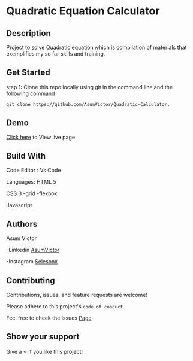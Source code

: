 
# Quadratic Equation Calculator
## Description
 Project to solve Quadratic equation which is compilation of materials that exemplifies my so far skills and training.


## Get Started 

step 1: Clone this repo locally using git in the command line and the following command
```
git clone https://github.com/AsumVictor/Quadratic-Calculator.
```

## Demo
[Click here](https://asumvictor.github.io/Quadratic-Calculator/) to View live page


## Build With

Code Editor : Vs Code

Languages:
 HTML 5 

 CSS 3 -grid -flexbox

 Javascript

## Authors
 Asum Victor

-Linkedin [AsumVictor](https://www.linkedin.com/in/victorasumdev)

-Instagram [Selesonx](https://www.instagram.com/selesonx/)

## Contributing

Contributions, issues, and feature requests are welcome!

Please adhere to this project's `code of conduct`.

Feel free to check the issues [Page](https://github.com/AsumVictor/Quadratic-Calculator/issues)


## Show your support

Give a ⭐️ if you like this project!
